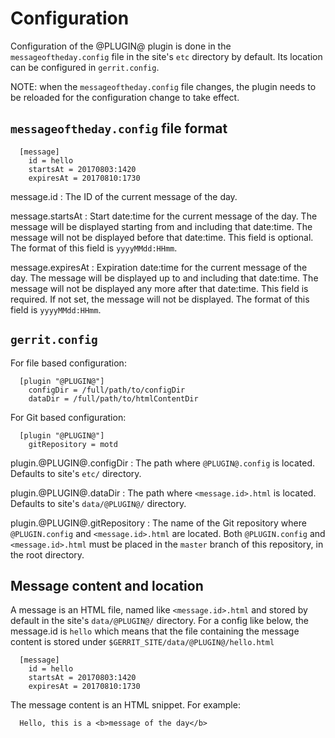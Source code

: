 # Configuration

Configuration of the @PLUGIN@ plugin is done in the `messageoftheday.config`
file in the site's `etc` directory by default. Its location can be configured
in `gerrit.config`.

NOTE: when the `messageoftheday.config` file changes, the plugin needs to
be reloaded for the configuration change to take effect.

## `messageoftheday.config` file format

```
  [message]
    id = hello
    startsAt = 20170803:1420
    expiresAt = 20170810:1730
```

message.id
:	The ID of the current message of the day.

message.startsAt
:	Start date:time for the current message of the day. The message will be
	displayed starting from and including that date:time. The message will not
	be displayed before that date:time. This field is optional.
	The format of this field is `yyyyMMdd:HHmm`.

message.expiresAt
:	Expiration date:time for the current message of the day. The message will be
	displayed up to and including that date:time. The message will not be displayed
	any more after that date:time. This field is required. If not set, the message
	will not be displayed.
	The format of this field is `yyyyMMdd:HHmm`.

## `gerrit.config`
For file based configuration:
```
  [plugin "@PLUGIN@"]
    configDir = /full/path/to/configDir
    dataDir = /full/path/to/htmlContentDir
```

For Git based configuration:
```
  [plugin "@PLUGIN@"]
    gitRepository = motd
```

plugin.@PLUGIN@.configDir
:	The path where `@PLUGIN@.config` is located. Defaults to site's `etc/` directory.

plugin.@PLUGIN@.dataDir
:	The path where `<message.id>.html` is located. Defaults to site's `data/@PLUGIN@/` directory.

plugin.@PLUGIN@.gitRepository
: The name of the Git repository where `@PLUGIN.config` and `<message.id>.html` are located.
  Both `@PLUGIN.config` and `<message.id>.html` must be placed in the `master`
  branch of this repository, in the root directory.

## Message content and location

A message is an HTML file, named like `<message.id>.html` and stored by default in
the site's `data/@PLUGIN@/` directory. For a config like below, the message.id is
`hello` which means that the file containing the message content is stored under
`$GERRIT_SITE/data/@PLUGIN@/hello.html`

```
  [message]
    id = hello
    startsAt = 20170803:1420
    expiresAt = 20170810:1730
```

The message content is an HTML snippet. For example:

```
  Hello, this is a <b>message of the day</b>
```
